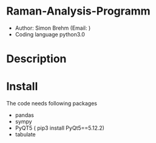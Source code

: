 # Raman-Analysis-Programm
  - Author: Simon Brehm (Email:  ) 
  - Coding language python3.0 
# Description

# Install 
The code needs following packages 
  - pandas 
  - sympy
  - PyQT5 ( pip3 install PyQt5==5.12.2) 
  - tabulate  
